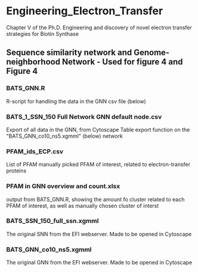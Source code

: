 # Engineering_Electron_Transfer
Chapter V of the Ph.D.
Engineering and discovery of novel electron transfer strategies for Biotin Synthase
## Sequence similarity network and Genome-neighborhood Network - Used for figure 4 and Figure 4
### BATS_GNN.R
R-script for handling the data in the GNN csv file (below)
### BATS_1_SSN_150 Full Network GNN default node.csv
Export of all data in the GNN, from Cytoscape Table export function on the "BATS_GNN_co10_ns5.xgmml" (below) network
### PFAM_ids_ECP.csv
List of PFAM manually picked PFAM of interest, related to electron-transfer proteins
### PFAM in GNN overview and count.xlsx
output from BATS_GNN.R, showing the amount fo cluster related to each PFAM of interest, as well as manually chosen cluster of interst
### BATS_SSN_150_full_ssn.xgmml
The original SNN from the EFI webserver. Made to be opened in Cytoscape
### BATS_GNN_co10_ns5.xgmml
The original GNN from the EFI webserver. Made to be opened in Cytoscape
